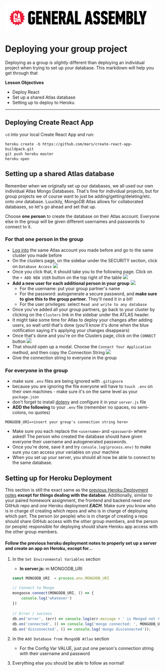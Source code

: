 ![](/ga_cog.png)

# Deploying your group project 

Deploying as a group is _slightly_ different than deploying an individual project when trying to set up your database. This markdown will help you get through that

**Lesson Objectives** 

- Deploy React
- Set up a shared Atlas database 
- Setting up to deploy to Heroku

---

## Deploying Create React App

`cd` into your local Create React App and run:

```
heroku create -b https://github.com/mars/create-react-app-buildpack.git
git push heroku master
heroku open
```

## Setting up a shared Atlas database 

Remember when we originally set up our databases, we all used our own individual Atlas Mongo Databases. That's fine for individual projects, but for group projects we of course want to just be adding/getting/deleting/etc. onto _one_ database. Luuckily, MongoDB Atlas allows for collaborated databases, so let's go ahead and set that up. 

Choose **one person** to create the database on their Atlas account. Everyone else in the group will be given different usernames and passwords to connect to it. 

### For that one person in the group

- [Log into](https://cloud.mongodb.com/user?nds=true#/atlas/login) the same Atlas account you made before and go to the same cluster you made before
- On the clusters page, on the sidebar under the SECURITY section, click on `Database Access` 
![](https://imgur.com/NWXFMUB.png)
- Once you click that, it should take you to the following page. Click on the `+ ADD NEW USER` button on the top right of the table
![](https://imgur.com/Fr1xpR4.png)
- **Add a new user for each additional person in your group**
![](https://i.imgur.com/4eO6Zr5.png)
    - For the username: put your group partner's name 
    - For the password: autogenerate a secure password, and **make sure to give this to the group partner.** They'll need it in a bit!
    - For the user privileges: select `Read and write to any database` 
- Once you've added all your group partners, go back to your cluster by clicking on the `Clusters` link in the sidebar under the ATLAS header. 
- It might take some time for Atlas to deploy your changes after adding users, so wait until that's done (you'll know it's done when the blue notification saying it's applying your changes disappears)
- Once that's done and you're on the Clusters page, click on the `CONNECT` button 
![](https://imgur.com/Jv2sBDH.png)
- That should open up a modal. Choose the `Connect Your Application` method, and then copy the Connection String 
![](https://imgur.com/p7zoaN2.png)
- Give the connection string to everyone in the group 

### For everyone in the group 

- make sure `.env` files are being ignored with `.gitignore` 
- because you are ignoring the file everyone will have to `touch .env` on their own machines - make sure it's on the same level as your `package.json` 
- don't forget to install [dotenv](https://www.npmjs.com/package/dotenv) and configure it in your `server.js` file
- **ADD the following** to your `.env` file (remember no spaces, no semi-colons, no quotes)
```
MONGODB_URI=<insert your group's connection string here>
```
- Make sure you each replace the `<username>` and `<password>` where asked! The person who created the database should have given everyone their username and autogenerated passwords. 
- Once you're done, save it and try `console.log(process.env)` to make sure you can access your variables on your machine
- When you set up your server, you should all now be able to connect to the same database. 
    
## Setting up for Heroku Deployment 

This section is still the exact same as the [previous Heroku Deployment notes](https://git.generalassemb.ly/Software-Engineering-Immersive-Remote/SEIR-Belcher/blob/master/projects/project_2/2.%20HEROKU.md) **except for things dealing with the databse**. Additionally, similar to your paired homework assignment, the frontend and backend need _one_ GitHub repo and _one_ Heroku deployment _**EACH**_. Make sure you know who is in charge of creating which repos and who is in charge of deploying which part. The person (or people) who is in charge of creating a repo should share GitHub access with the other group members, and the person (or people) responsible for deploying should share Heroku app access with the other group members.

#### Follow the previous heroku deployment notes to properly set up a server and create an app on Heroku, except for...

1. In the `Set Environmental Variables` section
   
    - **In server.js:** m MONGODB_URI 
    
    ```js
    const MONGODB_URI  = process.env.MONGODB_URI 
    ```
    
    ```js
    // Connect to Mongo
    mongoose.connect(MONGODB_URI, () => {
        console.log('whatever')
    })

    // Error / success
    db.on('error', (err) => console.log(err.message + ' is Mongod not running?'));
    db.on('connected', () => console.log('mongo connected: ', MONGODB_URI));
    db.on('disconnected', () => console.log('mongo disconnected'));
    ```
1. In the `Add Database from MongoDB Atlas` section
    - For the Config Var VALUE, just put one person's connection string with their username and password 
    
1. Everything else you should be able to follow as normal! 
